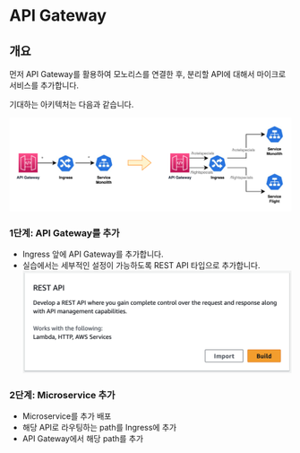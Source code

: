 # API Gateway

## 개요

먼저 API Gateway를 활용하여 모노리스를 연결한 후, 분리할 API에 대해서 마이크로서비스를 추가합니다.

기대하는 아키텍처는 다음과 같습니다.

![apis.png](./assets/apis.png)

### 1단계: API Gateway를 추가

- Ingress 앞에 API Gateway를 추가합니다.
- 실습에서는 세부적인 설정이 가능하도록 REST API 타입으로 추가합니다.
  ![restapi.png](./assets/restapi.png)

### 2단계: Microservice 추가

- Microservice를 추가 배포
- 해당 API로 라우팅하는 path를 Ingress에 추가
- API Gateway에서 해당 path를 추가
